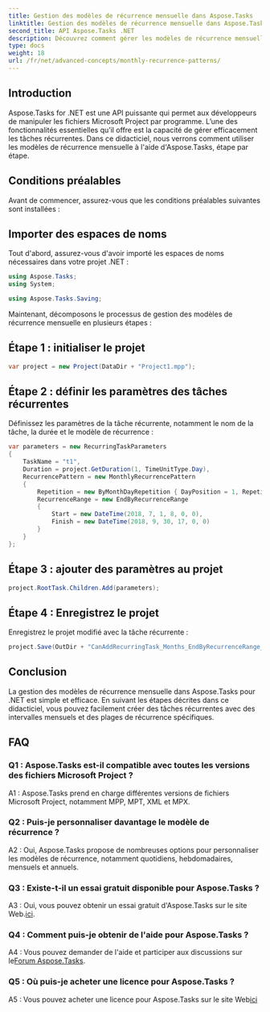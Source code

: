 ```yaml
---
title: Gestion des modèles de récurrence mensuelle dans Aspose.Tasks
linktitle: Gestion des modèles de récurrence mensuelle dans Aspose.Tasks
second_title: API Aspose.Tasks .NET
description: Découvrez comment gérer les modèles de récurrence mensuelle dans Aspose.Tasks pour .NET avec ce didacticiel étape par étape.
type: docs
weight: 18
url: /fr/net/advanced-concepts/monthly-recurrence-patterns/
---
```

## Introduction

Aspose.Tasks for .NET est une API puissante qui permet aux développeurs de manipuler les fichiers Microsoft Project par programme. L’une des fonctionnalités essentielles qu’il offre est la capacité de gérer efficacement les tâches récurrentes. Dans ce didacticiel, nous verrons comment utiliser les modèles de récurrence mensuelle à l'aide d'Aspose.Tasks, étape par étape.

## Conditions préalables

Avant de commencer, assurez-vous que les conditions préalables suivantes sont installées :

## Importer des espaces de noms

Tout d'abord, assurez-vous d'avoir importé les espaces de noms nécessaires dans votre projet .NET :

```csharp
using Aspose.Tasks;
using System;

using Aspose.Tasks.Saving;
```

Maintenant, décomposons le processus de gestion des modèles de récurrence mensuelle en plusieurs étapes :

## Étape 1 : initialiser le projet

```csharp
var project = new Project(DataDir + "Project1.mpp");
```

## Étape 2 : définir les paramètres des tâches récurrentes

Définissez les paramètres de la tâche récurrente, notamment le nom de la tâche, la durée et le modèle de récurrence :

```csharp
var parameters = new RecurringTaskParameters
{
    TaskName = "t1",
    Duration = project.GetDuration(1, TimeUnitType.Day),
    RecurrencePattern = new MonthlyRecurrencePattern
    {
        Repetition = new ByMonthDayRepetition { DayPosition = 1, RepetitionInterval = 2 },
        RecurrenceRange = new EndByRecurrenceRange
        {
            Start = new DateTime(2018, 7, 1, 8, 0, 0),
            Finish = new DateTime(2018, 9, 30, 17, 0, 0)
        }
    }
};
```

## Étape 3 : ajouter des paramètres au projet

```csharp
project.RootTask.Children.Add(parameters);
```

## Étape 4 : Enregistrez le projet

Enregistrez le projet modifié avec la tâche récurrente :

```csharp
project.Save(OutDir + "CanAddRecurringTask_Months_EndByRecurrenceRange_Test_out.mpp", SaveFileFormat.Mpp);
```

## Conclusion

La gestion des modèles de récurrence mensuelle dans Aspose.Tasks pour .NET est simple et efficace. En suivant les étapes décrites dans ce didacticiel, vous pouvez facilement créer des tâches récurrentes avec des intervalles mensuels et des plages de récurrence spécifiques.

## FAQ

### Q1 : Aspose.Tasks est-il compatible avec toutes les versions des fichiers Microsoft Project ?

A1 : Aspose.Tasks prend en charge différentes versions de fichiers Microsoft Project, notamment MPP, MPT, XML et MPX.

### Q2 : Puis-je personnaliser davantage le modèle de récurrence ?

A2 : Oui, Aspose.Tasks propose de nombreuses options pour personnaliser les modèles de récurrence, notamment quotidiens, hebdomadaires, mensuels et annuels.

### Q3 : Existe-t-il un essai gratuit disponible pour Aspose.Tasks ?

 A3 : Oui, vous pouvez obtenir un essai gratuit d'Aspose.Tasks sur le site Web.[ici](https://releases.aspose.com/).

### Q4 : Comment puis-je obtenir de l'aide pour Aspose.Tasks ?

 A4 : Vous pouvez demander de l'aide et participer aux discussions sur le[Forum Aspose.Tasks](https://forum.aspose.com/c/tasks/15).

### Q5 : Où puis-je acheter une licence pour Aspose.Tasks ?

 A5 : Vous pouvez acheter une licence pour Aspose.Tasks sur le site Web[ici](https://purchase.aspose.com/buy)